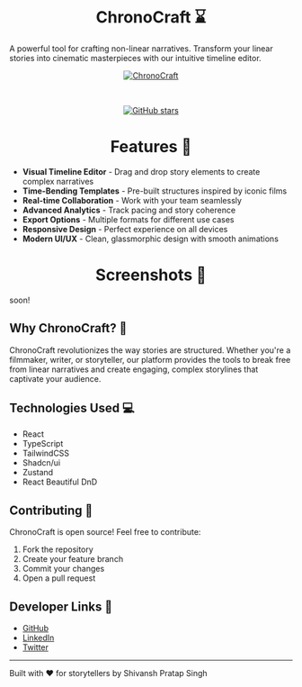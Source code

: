 <h1 align="center" id="title">ChronoCraft ⌛</h1>

A powerful tool for crafting non-linear narratives. Transform your linear stories into cinematic masterpieces with our intuitive timeline editor.

<div align="center">

[![ChronoCraft](https://img.shields.io/badge/Try-ChronoCraft-8b5cf6?style=for-the-badge)](https://chrono-craft-mu.vercel.app/)

<br>

[![GitHub stars](https://img.shields.io/github/stars/ShiiiivanshSingh/chronocraft?style=for-the-badge&color=purple)](https://github.com/ShiiiivanshSingh/chronocraft/stargazers)
</div>

<h1 align="center">Features 🚀</h1>

- **Visual Timeline Editor** - Drag and drop story elements to create complex narratives
- **Time-Bending Templates** - Pre-built structures inspired by iconic films
- **Real-time Collaboration** - Work with your team seamlessly
- **Advanced Analytics** - Track pacing and story coherence
- **Export Options** - Multiple formats for different use cases
- **Responsive Design** - Perfect experience on all devices
- **Modern UI/UX** - Clean, glassmorphic design with smooth animations

<h1 align="center">Screenshots 📸</h1>

soon!
<!--
<p align="center">
  <img src="https://github.com/user-attachments/assets/screenshot1.png">
  <br>
  <img src="https://github.com/user-attachments/assets/screenshot2.png">
  <br>
  <img src="https://github.com/user-attachments/assets/screenshot3.png">
</p>
-->

## Why ChronoCraft? 🤔

ChronoCraft revolutionizes the way stories are structured. Whether you're a filmmaker, writer, or storyteller, our platform provides the tools to break free from linear narratives and create engaging, complex storylines that captivate your audience.

## Technologies Used 💻

- React
- TypeScript
- TailwindCSS
- Shadcn/ui
- Zustand
- React Beautiful DnD

## Contributing 🤝

ChronoCraft is open source! Feel free to contribute:
1. Fork the repository
2. Create your feature branch
3. Commit your changes
4. Open a pull request

## Developer Links 🔗

- [GitHub](https://github.com/ShiiiivanshSingh)
- [LinkedIn](https://www.linkedin.com/in/shivansh-pratap-singh-23b3b92b1)
- [Twitter](https://x.com/de_mirage_fan)

---
Built with ♥️ for storytellers by Shivansh Pratap Singh